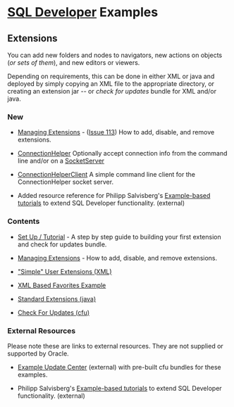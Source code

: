 # [SQL Developer](http://www.oracle.com/technetwork/developer-tools/sql-developer/) Examples
## Extensions
You can add new folders and nodes to navigators, new actions on objects (*or sets of them*), and new editors or viewers.

Depending on requirements, this can be done in either XML or java and deployed by simply copying an XML file to the appropriate directory, or creating an extension jar -- or *check for updates* bundle for XML and/or java.

### New

* [Managing Extensions](./ManagingExtensions.md) - ([Issue 113](https://github.com/oracle/oracle-db-examples/issues/113)) How to add, disable, and remove extensions.

* [ConnectionHelper](java/ConnectionHelper)
Optionally accept connection info from the command line and/or on a [SocketServer](https://docs.oracle.com/javase/tutorial/networking/sockets/clientServer.html)

* [ConnectionHelperClient](java/ConnectionHelperClient)
A simple command line client for the ConnectionHelper socket server.

* Added resource reference for Philipp Salvisberg's [Example-based tutorials](https://github.com/PhilippSalvisberg/sqldev) to extend SQL Developer functionality. (external)


### Contents

* [Set Up / Tutorial](./setup.md) - A step by step guide to building your first extension and check for updates bundle.


* [Managing Extensions](./ManagingExtensions.md) - How to add, disable, and remove extensions.


* ["Simple" User Extensions (XML)](xml)


* [XML Based Favorites Example](xml/favorites)


* [Standard Extensions (java)](java)


* [Check For Updates (cfu)](cfu)


### External Resources
Please note these are links to external resources. They are not supplied or supported by Oracle.

* [Example Update Center](https://github.com/bjeffrie/sqldev-update-center) (external) with pre-built cfu bundles for these examples. 

* Philipp Salvisberg's [Example-based tutorials](https://github.com/PhilippSalvisberg/sqldev) to extend SQL Developer functionality. (external)

